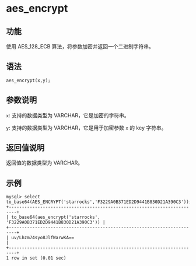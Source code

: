 # aes_encrypt

## 功能

使用 AES_128_ECB 算法，将参数加密并返回一个二进制字符串。

## 语法

```Haskell
aes_encrypt(x,y);
```

## 参数说明

`x`: 支持的数据类型为 VARCHAR，它是加密的字符串。

`y`: 支持的数据类型为 VARCHAR，它是用于加密参数 `x` 的 key 字符串。

## 返回值说明

返回值的数据类型为 VARCHAR。

## 示例

```Plain Text
mysql> select to_base64(AES_ENCRYPT('starrocks','F3229A0B371ED2D9441B830D21A390C3'));
+-------------------------------------------------------------------------+
| to_base64(aes_encrypt('starrocks', 'F3229A0B371ED2D9441B830D21A390C3')) |
+-------------------------------------------------------------------------+
| uv/Lhzm74syo8JlfWarwKA==                                                |
+-------------------------------------------------------------------------+
1 row in set (0.01 sec)
```
